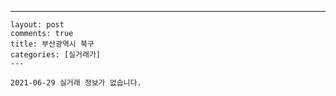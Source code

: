 ---
    layout: post
    comments: true
    title: 부산광역시 북구
    categories: [실거래가]
    ---

    2021-06-29 실거래 정보가 없습니다.

    
